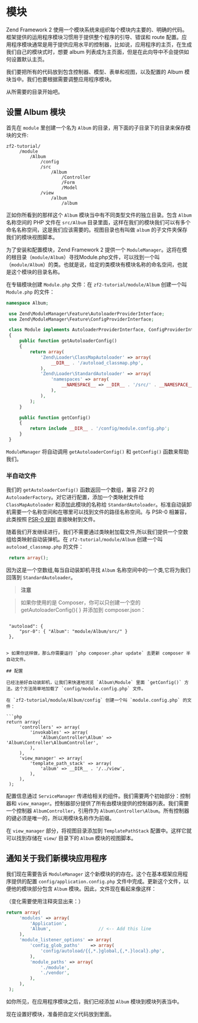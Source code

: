 # 模块

Zend Framework 2 使用一个模块系统来组织每个模块内主要的、明确的代码。框架提供的运用程序模块习惯用于提供整个程序的引导、错误和 route 配置。应用程序模块通常是用于提供应用水平的控制器，比如说，应用程序的主页，在生成我们自己的模块式时，想要 album 列表成为主页面，但是在此向导中不会提供如何设置默认主页。

我们要把所有的代码放到包含控制器、模型、表单和视图，以及配置的 Album 模块当中。我们也要根据需要调整应用程序模块。

从所需要的目录开始吧。

## 设置 Album 模块

首先在 `module` 里创建一个名为 `Album` 的目录，用下面的子目录下的目录来保存模块的文件:

```
zf2-tutorial/
     /module
         /Album
             /config
             /src
                 /Album
                     /Controller
                     /Form
                     /Model
             /view
                 /album
                     /album
```

正如你所看到的那样这个 `Album` 模块当中有不同类型文件的独立目录。包含 `Album` 名称空间的 PHP 文件在 `src/Album` 目录里面，这样在我们的模块我们可以有多个命名名称空间，这是我们应该需要的。视图目录也有叫做 `album` 的子文件夹保存我们的模块视图脚本。

为了安装和配置模块，Zend Framework 2 提供一个 `ModuleManager`。这将在模的根目录（`module/Album`）寻找Module.php文件，可以找到一个叫（`module/Album`）的类。也就是说，给定的类模块有模块名称的命名空间，也就是这个模块的目录名称。

在专辑模块创建 `Module.php` 文件：在 `zf2-tutorial/module/Album` 创建一个叫  `Module.php` 的文件：

```php
namespace Album;

 use Zend\ModuleManager\Feature\AutoloaderProviderInterface;
 use Zend\ModuleManager\Feature\ConfigProviderInterface;

 class Module implements AutoloaderProviderInterface, ConfigProviderInterface
 {
     public function getAutoloaderConfig()
     {
         return array(
             'Zend\Loader\ClassMapAutoloader' => array(
                 __DIR__ . '/autoload_classmap.php',
             ),
             'Zend\Loader\StandardAutoloader' => array(
                 'namespaces' => array(
                     __NAMESPACE__ => __DIR__ . '/src/' . __NAMESPACE__,
                 ),
             ),
         );
     }

     public function getConfig()
     {
         return include __DIR__ . '/config/module.config.php';
     }
 }
```

`ModuleManager` 将自动调用 `getAutoloaderConfig()` 和 `getConfig()` 函数来帮助我们。

### 半自动文件

我们的 `getAutoloaderConfig()`  函数返回一个数组，兼容 ZF2 的 `AutoloaderFactory`。对它进行配置，添加一个类映射文件给 `ClassMapAutoloader` 和添加此模块的名称给 `StandardAutoloader`。标准自动装卸机需要一个名称空间和在哪里可以找到文件的路径名称空间。与 PSR-0 相兼容，此类按照 [PSR-0 规则](https://github.com/php-fig/fig-standards/blob/master/accepted/PSR-0.md) 直接映射到文件。

随着我们开发继续进行，我们不需要通过类映射加载文件,所以我们提供一个空数组给类映射自动装弹机。在 `zf2-tutorial/module/Album` 创建一个叫 `autoload_classmap.php` 的文件：

```php
 return array();
```

因为这是一个空数组,每当自动装卸机寻找 `Album` 名称空间中的一个类,它将为我们回落到 `StandardAutoloader`。

> **注意**

> 如果你使用的是 Composer，你可以只创建一个空的 getAutoloaderConfig(){ } 并添加到 composer.json：

> ```php
     "autoload": {
         "psr-0": { "Album": "module/Album/src/" }
     },
```

> 如果你这样做，那么你需要运行 `php composer.phar update` 去更新 composer 半自动文件。

## 配置

已经注册好自动装卸机，让我们来快速地浏览 `Album\Module` 里面 `getConfig()` 方法。这个方法简单地加载了 `config/module.config.php` 文件。

在 `zf2-tutorial/module/Album/config` 创建一个叫 `module.config.php` 的文件：

```php
return array(
     'controllers' => array(
         'invokables' => array(
             'Album\Controller\Album' => 'Album\Controller\AlbumController',
         ),
     ),
     'view_manager' => array(
         'template_path_stack' => array(
             'album' => __DIR__ . '/../view',
         ),
     ),
 );
```

配置信息通过 `ServiceManager` 传递给相关的组件。我们需要两个初始部分：控制器和 `view_manager`。控制器部分提供了所有由模块提供的控制器列表。我们需要一个控制器 `AlbumController`，引用作为 `Album\Controller\Album`。所有控制器的键必须是唯一的，所以用模块名称作为前缀。

在 `view_manager` 部分，将视图目录添加到 `TemplatePathStack` 配置中。这样它就可以找到存储在 `view/` 目录下的 `Album` 模块的视图脚本。

## 通知关于我们新模块应用程序

我们现在需要告诉 `ModuleManager` 这个新模块的的存在。这个在基本框架应用程序提供的配置 `config/application.config.php` 文件中完成。更新这个文件，以便他的模块部分包含 `Album` 模块。因此，文件现在看起来像这样：

（变化需要使用注释突显出来：）

```php
return array(
     'modules' => array(
         'Application',
         'Album',                  // <-- Add this line
     ),
     'module_listener_options' => array(
         'config_glob_paths'    => array(
             'config/autoload/{{,*.}global,{,*.}local}.php',
         ),
         'module_paths' => array(
             './module',
             './vendor',
         ),
     ),
 );
```

如你所见，在应用程序模块之后，我们已经添加 `Album` 模块到模块列表当中。

现在设置好模块，准备把自定义代码放到里面。
